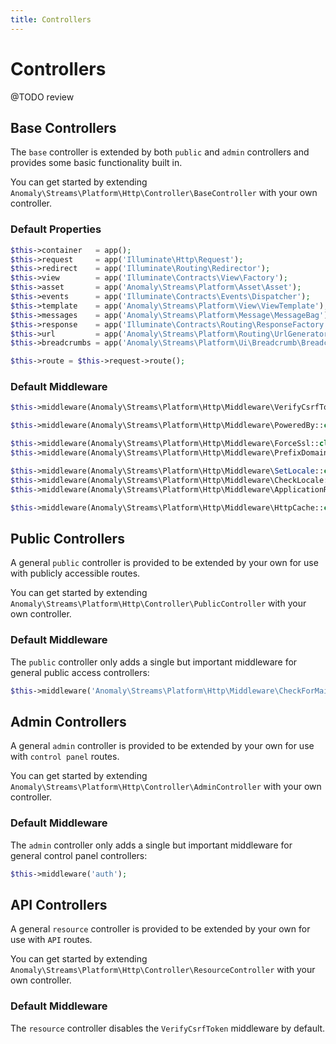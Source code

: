 ```yaml
---
title: Controllers
---
```


# Controllers

<div class="documentation__toc"></div>

@TODO review

## Base Controllers

The `base` controller is extended by both `public` and `admin` controllers and provides some basic functionality built in.

You can get started by extending `Anomaly\Streams\Platform\Http\Controller\BaseController` with your own controller.

### Default Properties

```php
$this->container   = app();
$this->request     = app('Illuminate\Http\Request');
$this->redirect    = app('Illuminate\Routing\Redirector');
$this->view        = app('Illuminate\Contracts\View\Factory');
$this->asset       = app('Anomaly\Streams\Platform\Asset\Asset');
$this->events      = app('Illuminate\Contracts\Events\Dispatcher');
$this->template    = app('Anomaly\Streams\Platform\View\ViewTemplate');
$this->messages    = app('Anomaly\Streams\Platform\Message\MessageBag');
$this->response    = app('Illuminate\Contracts\Routing\ResponseFactory');
$this->url         = app('Anomaly\Streams\Platform\Routing\UrlGenerator');
$this->breadcrumbs = app('Anomaly\Streams\Platform\Ui\Breadcrumb\BreadcrumbCollection');

$this->route = $this->request->route();
```

### Default Middleware

```php
$this->middleware(Anomaly\Streams\Platform\Http\Middleware\VerifyCsrfToken::class);

$this->middleware(Anomaly\Streams\Platform\Http\Middleware\PoweredBy::class);

$this->middleware(Anomaly\Streams\Platform\Http\Middleware\ForceSsl::class);
$this->middleware(Anomaly\Streams\Platform\Http\Middleware\PrefixDomain::class);

$this->middleware(Anomaly\Streams\Platform\Http\Middleware\SetLocale::class);
$this->middleware(Anomaly\Streams\Platform\Http\Middleware\CheckLocale::class);
$this->middleware(Anomaly\Streams\Platform\Http\Middleware\ApplicationReady::class);

$this->middleware(Anomaly\Streams\Platform\Http\Middleware\HttpCache::class);
```


## Public Controllers

A general `public` controller is provided to be extended by your own for use with publicly accessible routes.

You can get started by extending `Anomaly\Streams\Platform\Http\Controller\PublicController` with your own controller.

### Default Middleware

The `public` controller only adds a single but important middleware for general public access controllers:

```php
$this->middleware('Anomaly\Streams\Platform\Http\Middleware\CheckForMaintenanceMode');
```


## Admin Controllers

A general `admin` controller is provided to be extended by your own for use with `control panel` routes.

You can get started by extending `Anomaly\Streams\Platform\Http\Controller\AdminController` with your own controller.

### Default Middleware

The `admin` controller only adds a single but important middleware for general control panel controllers:

```php
$this->middleware('auth');
```


## API Controllers

A general `resource` controller is provided to be extended by your own for use with `API` routes.

You can get started by extending `Anomaly\Streams\Platform\Http\Controller\ResourceController` with your own controller.

### Default Middleware

The `resource` controller disables the `VerifyCsrfToken` middleware by default.
